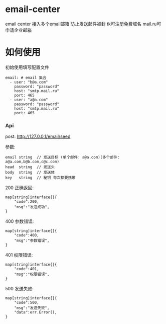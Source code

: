 # email-center
email center  接入多个email邮箱 防止发送邮件被封  tk可注册免费域名 mail.ru可申请企业邮箱

# 如何使用
初始使用填写配置文件
``` 
email: # email 集合
  - user: "b@a.com"
    password: "password"
    host: "smtp.mail.ru"
    port: 465
  - user: "a@a.com"
    password: "password"
    host: "smtp.mail.ru"
    port: 465
```

### Api
post: http://127.0.0.1/email/seed

参数:
``` 
email string  // 发送目标 (单个邮件: a@a.com)(多个邮件: a@a.com,b@b.com,c@c.com)
head  string  // 发送头
body  string  // 发送体
key   string  // 秘钥 每次都要携带 
```
200 正确返回:
``` 
map[string]interface{}{
    "code":200,
    "msg":"发送成功",
}
```
400 参数错误:
``` 
map[string]interface{}{
    "code":400,
    "msg":"参数错误",
}
```
401 权限错误:
``` 
map[string]interface{}{
    "code":401,
    "msg":"权限错误",
}
```
500 发送失败:
``` 
map[string]interface{}{
    "code":500,
    "msg":"发送失败",
    "data":err.Error(),
}
```
